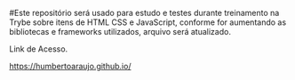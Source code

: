 #Este repositório será usado para estudo e testes durante treinamento na Trybe sobre itens de HTML CSS e JavaScript, conforme for aumentando as bibliotecas e frameworks utilizados, arquivo será atualizado.

Link de Acesso.

https://humbertoaraujo.github.io/
